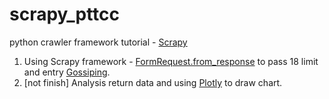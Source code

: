 # scrapy_pttcc
python crawler framework tutorial - [Scrapy](https://www.ptt.cc/bbs/Gossiping/index.html)

1. Using Scrapy framework - [FormRequest.from_response](https://doc.scrapy.org/en/1.2/topics/request-response.html?highlight=from_response) to pass 18 limit and entry [Gossiping](https://www.ptt.cc/bbs/Gossiping/index.html).   
2. [not finish] Analysis return data and using [Plotly](https://plot.ly/python) to draw chart.  
